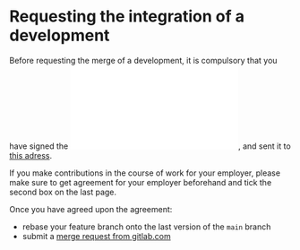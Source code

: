 # Requesting the integration of a development

Before requesting the merge of a development, it is compulsory that you have signed the ![contribution agreement](EDF_Open_Source_Code_Contributor_License_Agreement.pdf),
and sent it to [this adress](mailto:code-aster@edf.fr).

If you make contributions in the course of work for your employer, please make sure to get agreement for your
employer beforehand and tick the second box on the last page.

Once you have agreed upon the agreement:

- rebase your feature branch onto the last version of the `main` branch
- submit a [merge request from gitlab.com](https://gitlab.com/codeaster/src/-/merge_requests)
